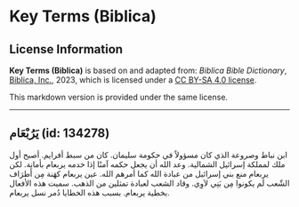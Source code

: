 # Key Terms (Biblica)

## License Information

**Key Terms (Biblica)** is based on and adapted from: _Biblica Bible Dictionary_, [Biblica, Inc.](https://www.biblica.com/), 2023, which is licensed under a [CC BY-SA 4.0 license](https://creativecommons.org/licenses/by-sa/4.0/legalcode.en).

This markdown version is provided under the same license.



--------------------------------

## يَرُبْعَام (id: 134278)

ابن نباط وصروعة الذي كان مسؤولاً في حكومة سليمان. كان من سبط أفرايم. أصبح أول ملك لمملكة إسرائيل الشمالية. وعد الله أن يجعل حكمه آمنًا إذا خدمه يربعام بأمانة. لكن يربعام منع بني إسرائيل من عبادة الله كما أمرهم الله. عين يربعام كهَنة مِن أَطرَاف الشّعب لَم يكونوا مِن بَنِي لاَوِي. وقاد الشعب لعبادة تمثلين من الذهب. سميت هذه الأفعال بخطية يربعام. بسبب هذه الخطايا دُمر نسل يربعام.



